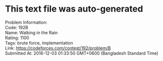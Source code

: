 # This text file was auto-generated  
  
Problem Information:  
Code: 192B  
Name: Walking in the Rain  
Rating: 1100  
Tags: brute force, implementation  
Link: https://codeforces.com/contest/192/problem/B  
Submitted At: 2016-12-03 01:33:50 GMT+0600 (Bangladesh Standard Time)  
